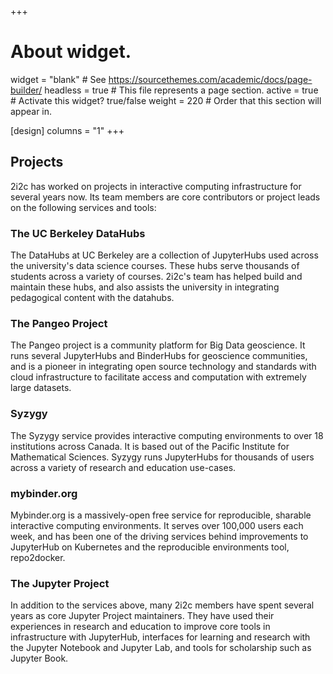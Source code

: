 +++
# About widget.
widget = "blank"  # See https://sourcethemes.com/academic/docs/page-builder/
headless = true  # This file represents a page section.
active = true  # Activate this widget? true/false
weight = 220  # Order that this section will appear in.

[design]
  columns = "1"
+++

## Projects

2i2c has worked on projects in interactive computing infrastructure for several
years now. Its team members are core contributors or project leads on the following
services and tools:

### The UC Berkeley DataHubs

The DataHubs at UC Berkeley are a collection of JupyterHubs used across the
university's data science courses. These hubs serve thousands of students
across a variety of courses. 2i2c's team has helped build and maintain these
hubs, and also assists the university in integrating pedagogical content with
the datahubs.

### The Pangeo Project

The Pangeo project is a community platform for Big Data geoscience. It runs several
JupyterHubs and BinderHubs for geoscience communities, and is a pioneer in integrating
open source technology and standards with cloud infrastructure to facilitate access
and computation with extremely large datasets.

### Syzygy

The Syzygy service provides interactive computing environments to over 18 institutions
across Canada. It is based out of the Pacific Institute for Mathematical Sciences.
Syzygy runs JupyterHubs for thousands of users across a variety of research and education
use-cases.

### mybinder.org

Mybinder.org is a massively-open free service for reproducible, sharable interactive
computing environments. It serves over 100,000 users each week, and has been one of the
driving services behind improvements to JupyterHub on Kubernetes and the reproducible
environments tool, repo2docker.

### The Jupyter Project

In addition to the services above, many 2i2c members have spent several years as
core Jupyter Project maintainers. They have used their experiences in research and
education to improve core tools in infrastructure with JupyterHub, interfaces for
learning and research with the Jupyter Notebook and Jupyter Lab, and tools for
scholarship such as Jupyter Book.

